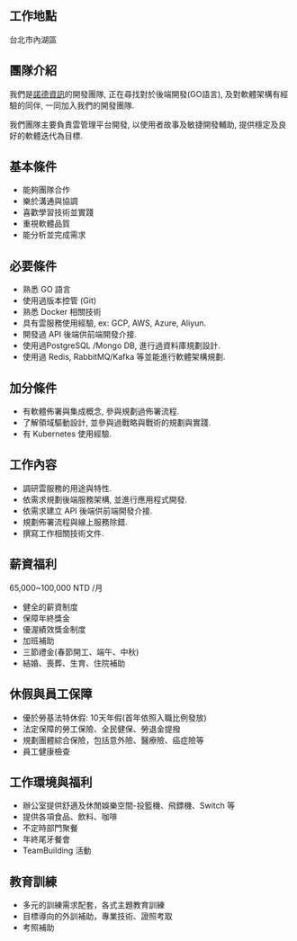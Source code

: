 工作地點
---
台北市內湖區

團隊介紹
---
我們是[諾德資訊](https://www.104.com.tw/company/1a2x6bkhnj)的開發團隊, 正在尋找對於後端開發(GO語言), 及對軟體架構有經驗的同伴, 一同加入我們的開發團隊.

我們團隊主要負責雲管理平台開發, 以使用者故事及敏捷開發輔助, 提供穩定及良好的軟體迭代為目標.

基本條件
---
* 能夠團隊合作
* 樂於溝通與協調
* 喜歡學習技術並實踐
* 重視軟體品質
* 能分析並完成需求

必要條件
---
* 熟悉 GO 語言
* 使用過版本控管 (Git)
* 熟悉 Docker 相關技術
* 具有雲服務使用經驗, ex: GCP, AWS, Azure, Aliyun.
* 開發過 API 後端供前端開發介接.
* 使用過PostgreSQL /Mongo DB, 進行過資料庫規劃設計.
* 使用過 Redis, RabbitMQ/Kafka 等並能進行軟體架構規劃.

加分條件
---
* 有軟體佈署與集成概念, 參與規劃過佈署流程.
* 了解領域驅動設計, 並參與過戰略與戰術的規劃與實踐.
* 有 Kubernetes 使用經驗.

工作內容
---
* 調研雲服務的用途與特性.
* 依需求規劃後端服務架構, 並進行應用程式開發.
* 依需求建立 API 後端供前端開發介接.
* 規劃佈署流程與線上服務除錯.
* 撰寫工作相關技術文件.

薪資福利
---
65,000~100,000 NTD /月

* 健全的薪資制度
* 保障年終獎金 
* 優渥績效獎金制度
* 加班補助
* 三節禮金(春節開工、端午、中秋) 
* 結婚、喪葬、生育、住院補助

休假與員工保障
---
* 優於勞基法特休假: 10天年假(首年依照入職比例發放)
* 法定保障的勞工保險、全民健保、勞退金提撥 
* 規劃團體綜合保險，包括意外險、醫療險、癌症險等
* 員工健康檢查

工作環境與福利
---
* 辦公室提供舒適及休閒娛樂空間-投籃機、飛鏢機、Switch 等
* 提供各項食品、飲料、咖啡
* 不定時部門聚餐 
* 年終尾牙餐會 
* TeamBuilding 活動 

教育訓練
---
* 多元的訓練需求配套，各式主題教育訓練
* 目標導向的外訓補助，專業技術、證照考取
* 考照補助
